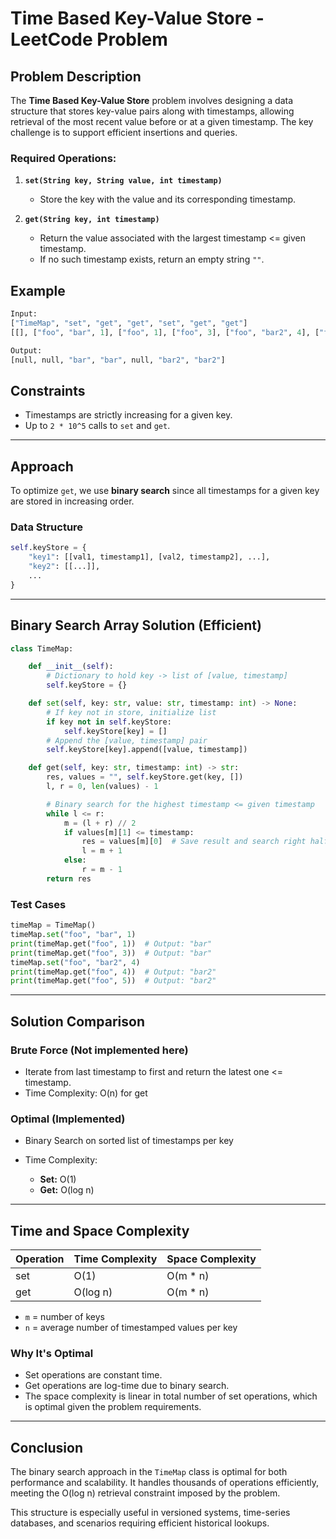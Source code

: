 # Time Based Key-Value Store - LeetCode Problem

## Problem Description

The **Time Based Key-Value Store** problem involves designing a data structure that stores key-value pairs along with timestamps, allowing retrieval of the most recent value before or at a given timestamp. The key challenge is to support efficient insertions and queries.

### Required Operations:

1. **`set(String key, String value, int timestamp)`**

   * Store the key with the value and its corresponding timestamp.
2. **`get(String key, int timestamp)`**

   * Return the value associated with the largest timestamp <= given timestamp.
   * If no such timestamp exists, return an empty string `""`.

## Example

```python
Input:
["TimeMap", "set", "get", "get", "set", "get", "get"]
[[], ["foo", "bar", 1], ["foo", 1], ["foo", 3], ["foo", "bar2", 4], ["foo", 4], ["foo", 5]]

Output:
[null, null, "bar", "bar", null, "bar2", "bar2"]
```

## Constraints

* Timestamps are strictly increasing for a given key.
* Up to `2 * 10^5` calls to `set` and `get`.

---

## Approach

To optimize `get`, we use **binary search** since all timestamps for a given key are stored in increasing order.

### Data Structure

```python
self.keyStore = {
    "key1": [[val1, timestamp1], [val2, timestamp2], ...],
    "key2": [[...]],
    ...
}
```

---

## Binary Search Array Solution (Efficient)

```python
class TimeMap:

    def __init__(self):
        # Dictionary to hold key -> list of [value, timestamp]
        self.keyStore = {}

    def set(self, key: str, value: str, timestamp: int) -> None:
        # If key not in store, initialize list
        if key not in self.keyStore:
            self.keyStore[key] = []
        # Append the [value, timestamp] pair
        self.keyStore[key].append([value, timestamp])

    def get(self, key: str, timestamp: int) -> str:
        res, values = "", self.keyStore.get(key, [])
        l, r = 0, len(values) - 1

        # Binary search for the highest timestamp <= given timestamp
        while l <= r:
            m = (l + r) // 2
            if values[m][1] <= timestamp:
                res = values[m][0]  # Save result and search right half
                l = m + 1
            else:
                r = m - 1
        return res
```

### Test Cases

```python
timeMap = TimeMap()
timeMap.set("foo", "bar", 1)
print(timeMap.get("foo", 1))  # Output: "bar"
print(timeMap.get("foo", 3))  # Output: "bar"
timeMap.set("foo", "bar2", 4)
print(timeMap.get("foo", 4))  # Output: "bar2"
print(timeMap.get("foo", 5))  # Output: "bar2"
```

---

## Solution Comparison

### Brute Force (Not implemented here)

* Iterate from last timestamp to first and return the latest one <= timestamp.
* Time Complexity: O(n) for get

### Optimal (Implemented)

* Binary Search on sorted list of timestamps per key
* Time Complexity:

  * **Set:** O(1)
  * **Get:** O(log n)

---

## Time and Space Complexity

| Operation | Time Complexity | Space Complexity |
| --------- | --------------- | ---------------- |
| set       | O(1)            | O(m \* n)        |
| get       | O(log n)        | O(m \* n)        |

* `m` = number of keys
* `n` = average number of timestamped values per key

### Why It's Optimal

* Set operations are constant time.
* Get operations are log-time due to binary search.
* The space complexity is linear in total number of set operations, which is optimal given the problem requirements.

---

## Conclusion

The binary search approach in the `TimeMap` class is optimal for both performance and scalability. It handles thousands of operations efficiently, meeting the O(log n) retrieval constraint imposed by the problem.

This structure is especially useful in versioned systems, time-series databases, and scenarios requiring efficient historical lookups.
